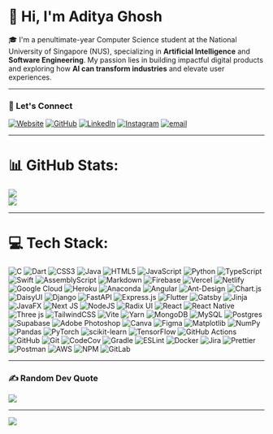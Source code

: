 # 👋 Hi, I'm Aditya Ghosh

🎓 I'm a penultimate-year Computer Science student at the National University of Singapore (NUS), specializing in **Artificial Intelligence** and **Software Engineering**. My passion lies in building impactful digital products and exploring how **AI can transform industries** and elevate user experiences.

---

### 🔗 Let's Connect

[![Website](https://img.shields.io/badge/Website-051F20?style=flat&logo=googlechrome&logoColor=white)](https://adityaghosh.netlify.app)
[![GitHub](https://img.shields.io/badge/GitHub-0B2B26?style=flat&logo=github&logoColor=white)](https://github.com/adipanda2002)
[![LinkedIn](https://img.shields.io/badge/LinkedIn-163832?style=flat&logo=linkedin&logoColor=white)](https://linkedin.com/in/adipanda2002)
[![Instagram](https://img.shields.io/badge/Instagram-235347?style=flat&logo=instagram&logoColor=white)](https://instagram.com/adityaghost)
[![email](https://img.shields.io/badge/Email-8EB69B?logo=gmail&logoColor=white)](mailto:adityaghosh2002@gmail.com) 

---

# 📊 GitHub Stats:
![](https://nirzak-streak-stats.vercel.app/?user=adipanda2002&theme=merko&hide_border=false)<br/>
![](https://github-readme-stats.vercel.app/api/top-langs/?username=adipanda2002&theme=merko&hide_border=false&include_all_commits=false&count_private=false&layout=compact)

---

# 💻 Tech Stack:
![C](https://img.shields.io/badge/c-%2300599C.svg?style=plastic&logo=c&logoColor=white) ![Dart](https://img.shields.io/badge/dart-%230175C2.svg?style=plastic&logo=dart&logoColor=white) ![CSS3](https://img.shields.io/badge/css3-%231572B6.svg?style=plastic&logo=css3&logoColor=white) ![Java](https://img.shields.io/badge/java-%23ED8B00.svg?style=plastic&logo=openjdk&logoColor=white) ![HTML5](https://img.shields.io/badge/html5-%23E34F26.svg?style=plastic&logo=html5&logoColor=white) ![JavaScript](https://img.shields.io/badge/javascript-%23323330.svg?style=plastic&logo=javascript&logoColor=%23F7DF1E) ![Python](https://img.shields.io/badge/python-3670A0?style=plastic&logo=python&logoColor=ffdd54) ![TypeScript](https://img.shields.io/badge/typescript-%23007ACC.svg?style=plastic&logo=typescript&logoColor=white) ![Swift](https://img.shields.io/badge/swift-F54A2A?style=plastic&logo=swift&logoColor=white) ![AssemblyScript](https://img.shields.io/badge/assembly%20script-%23000000.svg?style=plastic&logo=assemblyscript&logoColor=white) ![Markdown](https://img.shields.io/badge/markdown-%23000000.svg?style=plastic&logo=markdown&logoColor=white) ![Firebase](https://img.shields.io/badge/firebase-%23039BE5.svg?style=plastic&logo=firebase) ![Vercel](https://img.shields.io/badge/vercel-%23000000.svg?style=plastic&logo=vercel&logoColor=white) ![Netlify](https://img.shields.io/badge/netlify-%23000000.svg?style=plastic&logo=netlify&logoColor=#00C7B7) ![Google Cloud](https://img.shields.io/badge/GoogleCloud-%234285F4.svg?style=plastic&logo=google-cloud&logoColor=white) ![Heroku](https://img.shields.io/badge/heroku-%23430098.svg?style=plastic&logo=heroku&logoColor=white) ![Anaconda](https://img.shields.io/badge/Anaconda-%2344A833.svg?style=plastic&logo=anaconda&logoColor=white) ![Angular](https://img.shields.io/badge/angular-%23DD0031.svg?style=plastic&logo=angular&logoColor=white) ![Ant-Design](https://img.shields.io/badge/-AntDesign-%230170FE?style=plastic&logo=ant-design&logoColor=white) ![Chart.js](https://img.shields.io/badge/chart.js-F5788D.svg?style=plastic&logo=chart.js&logoColor=white) ![DaisyUI](https://img.shields.io/badge/daisyui-5A0EF8?style=plastic&logo=daisyui&logoColor=white) ![Django](https://img.shields.io/badge/django-%23092E20.svg?style=plastic&logo=django&logoColor=white) ![FastAPI](https://img.shields.io/badge/FastAPI-005571?style=plastic&logo=fastapi) ![Express.js](https://img.shields.io/badge/express.js-%23404d59.svg?style=plastic&logo=express&logoColor=%2361DAFB) ![Flutter](https://img.shields.io/badge/Flutter-%2302569B.svg?style=plastic&logo=Flutter&logoColor=white) ![Gatsby](https://img.shields.io/badge/Gatsby-%23663399.svg?style=plastic&logo=gatsby&logoColor=white) ![Jinja](https://img.shields.io/badge/jinja-white.svg?style=plastic&logo=jinja&logoColor=black) ![JavaFX](https://img.shields.io/badge/javafx-%23FF0000.svg?style=plastic&logo=javafx&logoColor=white) ![Next JS](https://img.shields.io/badge/Next-black?style=plastic&logo=next.js&logoColor=white) ![NodeJS](https://img.shields.io/badge/node.js-6DA55F?style=plastic&logo=node.js&logoColor=white) ![Radix UI](https://img.shields.io/badge/radix%20ui-161618.svg?style=plastic&logo=radix-ui&logoColor=white) ![React](https://img.shields.io/badge/react-%2320232a.svg?style=plastic&logo=react&logoColor=%2361DAFB) ![React Native](https://img.shields.io/badge/react_native-%2320232a.svg?style=plastic&logo=react&logoColor=%2361DAFB) ![Three js](https://img.shields.io/badge/threejs-black?style=plastic&logo=three.js&logoColor=white) ![TailwindCSS](https://img.shields.io/badge/tailwindcss-%2338B2AC.svg?style=plastic&logo=tailwind-css&logoColor=white) ![Vite](https://img.shields.io/badge/vite-%23646CFF.svg?style=plastic&logo=vite&logoColor=white) ![Yarn](https://img.shields.io/badge/yarn-%232C8EBB.svg?style=plastic&logo=yarn&logoColor=white) ![MongoDB](https://img.shields.io/badge/MongoDB-%234ea94b.svg?style=plastic&logo=mongodb&logoColor=white) ![MySQL](https://img.shields.io/badge/mysql-4479A1.svg?style=plastic&logo=mysql&logoColor=white) ![Postgres](https://img.shields.io/badge/postgres-%23316192.svg?style=plastic&logo=postgresql&logoColor=white) ![Supabase](https://img.shields.io/badge/Supabase-3ECF8E?style=plastic&logo=supabase&logoColor=white) ![Adobe Photoshop](https://img.shields.io/badge/adobe%20photoshop-%2331A8FF.svg?style=plastic&logo=adobe%20photoshop&logoColor=white) ![Canva](https://img.shields.io/badge/Canva-%2300C4CC.svg?style=plastic&logo=Canva&logoColor=white) ![Figma](https://img.shields.io/badge/figma-%23F24E1E.svg?style=plastic&logo=figma&logoColor=white) ![Matplotlib](https://img.shields.io/badge/Matplotlib-%23ffffff.svg?style=plastic&logo=Matplotlib&logoColor=black) ![NumPy](https://img.shields.io/badge/numpy-%23013243.svg?style=plastic&logo=numpy&logoColor=white) ![Pandas](https://img.shields.io/badge/pandas-%23150458.svg?style=plastic&logo=pandas&logoColor=white) ![PyTorch](https://img.shields.io/badge/PyTorch-%23EE4C2C.svg?style=plastic&logo=PyTorch&logoColor=white) ![scikit-learn](https://img.shields.io/badge/scikit--learn-%23F7931E.svg?style=plastic&logo=scikit-learn&logoColor=white) ![TensorFlow](https://img.shields.io/badge/TensorFlow-%23FF6F00.svg?style=plastic&logo=TensorFlow&logoColor=white) ![GitHub Actions](https://img.shields.io/badge/github%20actions-%232671E5.svg?style=plastic&logo=githubactions&logoColor=white) ![GitHub](https://img.shields.io/badge/github-%23121011.svg?style=plastic&logo=github&logoColor=white) ![Git](https://img.shields.io/badge/git-%23F05033.svg?style=plastic&logo=git&logoColor=white) ![CodeCov](https://img.shields.io/badge/codecov-%23ff0077.svg?style=plastic&logo=codecov&logoColor=white) ![Gradle](https://img.shields.io/badge/Gradle-02303A.svg?style=plastic&logo=Gradle&logoColor=white) ![ESLint](https://img.shields.io/badge/ESLint-4B3263?style=plastic&logo=eslint&logoColor=white) ![Docker](https://img.shields.io/badge/docker-%230db7ed.svg?style=plastic&logo=docker&logoColor=white) ![Jira](https://img.shields.io/badge/jira-%230A0FFF.svg?style=plastic&logo=jira&logoColor=white) ![Prettier](https://img.shields.io/badge/prettier-%23F7B93E.svg?style=plastic&logo=prettier&logoColor=black) ![Postman](https://img.shields.io/badge/Postman-FF6C37?style=plastic&logo=postman&logoColor=white) ![AWS](https://img.shields.io/badge/AWS-%23FF9900.svg?style=plastic&logo=amazon-aws&logoColor=white) ![NPM](https://img.shields.io/badge/NPM-%23CB3837.svg?style=plastic&logo=npm&logoColor=white) ![GitLab](https://img.shields.io/badge/gitlab-%23181717.svg?style=plastic&logo=gitlab&logoColor=white)

---

### ✍️ Random Dev Quote
![](https://quotes-github-readme.vercel.app/api?type=vertical&theme=merko)

---

[![](https://visitcount.itsvg.in/api?id=adipanda2002&icon=2&color=3)](https://visitcount.itsvg.in)

<!-- Proudly created with GPRM ( https://gprm.itsvg.in ) -->
